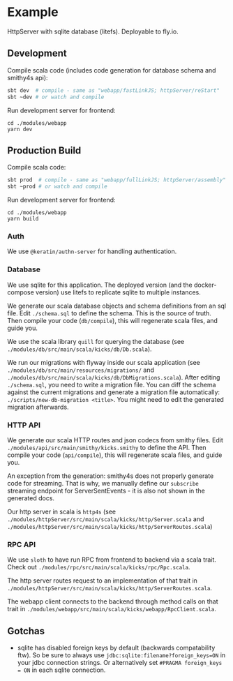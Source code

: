 # Example

HttpServer with sqlite database (litefs). Deployable to fly.io.

## Development

Compile scala code (includes code generation for database schema and smithy4s api):
```sh
sbt dev  # compile - same as "webapp/fastLinkJS; httpServer/reStart"
sbt ~dev # or watch and compile
```

Run development server for frontend:
```
cd ./modules/webapp
yarn dev
```

## Production Build

Compile scala code:
```sh
sbt prod  # compile - same as "webapp/fullLinkJS; httpServer/assembly"
sbt ~prod # or watch and compile
```

Run development server for frontend:
```
cd ./modules/webapp
yarn build
```

### Auth

We use `@keratin/authn-server` for handling authentication.

### Database

We use sqlite for this application.
The deployed version (and the docker-compose version) use litefs to replicate sqlite to multiple instances.

We generate our scala database objects and schema definitions from an sql file.
Edit `./schema.sql` to define the schema. This is the source of truth.
Then compile your code (`db/compile`), this will regenerate scala files, and guide you.

We use the scala library `quill` for querying the database (see `./modules/db/src/main/scala/kicks/db/Db.scala`).

We run our migrations with flyway inside our scala application (see `./modules/db/src/main/resources/migrations/` and `./modules/db/src/main/scala/kicks/db/DbMigrations.scala`).
After editing `./schema.sql`, you need to write a migration file. You can diff the schema against the current migrations and generate a migration file automatically: `./scripts/new-db-migration <title>`. You might need to edit the generated migration afterwards.

### HTTP API

We generate our scala HTTP routes and json codecs from smithy files.
Edit `./modules/api/src/main/smithy/kicks.smithy` to define the API.
Then compile your code (`api/compile`), this will regenerate scala files, and guide you.

An exception from the generation: smithy4s does not properly generate code for streaming.
That is why, we manually define our `subscribe` streaming endpoint for ServerSentEvents - it is also not shown in the generated docs.

Our http server in scala is `http4s` (see `./modules/httpServer/src/main/scala/kicks/http/Server.scala` and `./modules/httpServer/src/main/scala/kicks/http/ServerRoutes.scala`)

### RPC API

We use `sloth` to have run RPC from frontend to backend via a scala trait. Check out `./modules/rpc/src/main/scala/kicks/rpc/Rpc.scala`.

The http server routes request to an implementation of that trait in `./modules/httpServer/src/main/scala/kicks/http/ServerRoutes.scala`.

The webapp client connects to the backend through method calls on that trait in `./modules/webapp/src/main/scala/kicks/webapp/RpcClient.scala`.

## Gotchas

- sqlite has disabled foreign keys by default (backwards compatability ftw). So be sure to always use `jdbc:sqlite:filename?foreign_keys=ON` in your jdbc connection strings. Or alternatively set `#PRAGMA foreign_keys = ON` in each sqlite connection.
